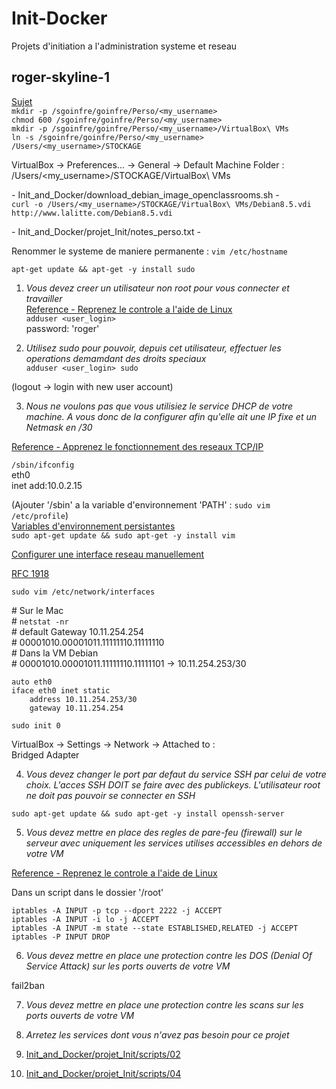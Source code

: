# Init-Docker
Projets d'initiation a l'administration systeme et reseau

## roger-skyline-1
[Sujet](https://cdn.intra.42.fr/pdf/pdf/1510/roger-skyline-1.5.fr.pdf)  
`mkdir -p /sgoinfre/goinfre/Perso/<my_username>`  
`chmod 600 /sgoinfre/goinfre/Perso/<my_username>`  
`mkdir -p /sgoinfre/goinfre/Perso/<my_username>/VirtualBox\ VMs`  
`ln -s /sgoinfre/goinfre/Perso/<my_username> /Users/<my_username>/STOCKAGE`  

VirtualBox -\> Preferences... -\> General -\> Default Machine Folder :  
	/Users/<my_username>/STOCKAGE/VirtualBox\ VMs  

 \- Init\_and\_Docker/download\_debian\_image\_openclassrooms.sh \-  
`curl -o /Users/<my_username>/STOCKAGE/VirtualBox\ VMs/Debian8.5.vdi http://www.lalitte.com/Debian8.5.vdi`  

 \- Init\_and\_Docker/projet\_Init/notes\_perso.txt \-  

Renommer le systeme de maniere permanente : `vim /etc/hostname`  

`apt-get update && apt-get -y install sudo`  

1. _Vous devez creer un utilisateur non root pour vous connecter et travailler_  
[Reference - Reprenez le controle a l'aide de Linux](https://openclassrooms.com/fr/courses/43538-reprenez-le-controle-a-laide-de-linux/39044-les-utilisateurs-et-les-droits)  
`adduser <user_login>`  
password: 'roger'  

2. _Utilisez sudo pour pouvoir, depuis cet utilisateur, effectuer les operations demamdant des droits speciaux_  
`adduser <user_login> sudo`  

(logout -\> login with new user account)  

3. _Nous ne voulons pas que vous utilisiez le service DHCP de votre machine. A vous donc de la configurer afin qu'elle ait une IP fixe et un Netmask en /30_  

[Reference - Apprenez le fonctionnement des reseaux TCP/IP](https://openclassrooms.com/fr/courses/857447-apprenez-le-fonctionnement-des-reseaux-tcp-ip/853668-decoupage-dune-plage-dadresses)  

`/sbin/ifconfig`  
eth0  
	inet add:10.0.2.15  

(Ajouter '/sbin' a la variable d'environnement 'PATH' : `sudo vim /etc/profile`)  
[Variables d'environnement persistantes](https://doc.ubuntu-fr.org/variables_d_environnement#variables_d_environnement_persistantes)  
`sudo apt-get update && sudo apt-get -y install vim`  

[Configurer une interface reseau manuellement](https://wiki.debian.org/fr/NetworkConfiguration)  

[RFC 1918](https://openclassrooms.com/fr/courses/857447-apprenez-le-fonctionnement-des-reseaux-tcp-ip/853441-la-couche-3#/id/r-2152680)  

`sudo vim /etc/network/interfaces`  

\# Sur le Mac  
\# `netstat -nr`  
\# default Gateway 10.11.254.254  
\# 00001010.00001011.11111110.11111110  
\# Dans la VM Debian  
\# 00001010.00001011.11111110.11111101 -\>  10.11.254.253/30  

```
auto eth0
iface eth0 inet static
	address 10.11.254.253/30
	gateway 10.11.254.254
```

`sudo init 0`  

VirtualBox -\> Settings -\> Network -\> Attached to :  
	Bridged Adapter  

4. _Vous devez changer le port par defaut du service SSH par celui de votre choix. L'acces SSH DOIT se faire avec des publickeys. L'utilisateur root ne doit pas pouvoir se connecter en SSH_  

`sudo apt-get update && sudo apt-get -y install openssh-server`  

5. _Vous devez mettre en place des regles de pare-feu (firewall) sur le serveur avec uniquement les services utilises accessibles en dehors de votre VM_  

[Reference - Reprenez le controle a l'aide de Linux](https://openclassrooms.com/fr/courses/43538-reprenez-le-controle-a-laide-de-linux/42264-analyser-le-reseau-et-filtrer-le-trafic-avec-un-pare-feu#/id/r-42263)  

Dans un script dans le dossier '/root'  
```
iptables -A INPUT -p tcp --dport 2222 -j ACCEPT
iptables -A INPUT -i lo -j ACCEPT
iptables -A INPUT -m state --state ESTABLISHED,RELATED -j ACCEPT
iptables -P INPUT DROP
```


6. _Vous devez mettre en place une protection contre les DOS (Denial Of Service Attack) sur les ports ouverts de votre VM_  

fail2ban  

7. _Vous devez mettre en place une protection contre les scans sur les ports ouverts de votre VM_  

8. _Arretez les services dont vous n'avez pas besoin pour ce projet_  

9. [Init\_and\_Docker/projet\_Init/scripts/02](https://github.com/HippopoStar/Init_and_Docker/blob/master/projet_Init/scripts/02)  

10. [Init\_and\_Docker/projet\_Init/scripts/04](https://github.com/HippopoStar/Init_and_Docker/blob/master/projet_Init/scripts/04)  

